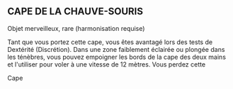 ## CAPE DE LA CHAUVE-SOURIS


Objet merveilleux, rare (harmonisation requise)

Tant que vous portez cette cape, vous êtes avantagé lors des
tests de Dextérité (Discrétion). Dans une zone faiblement
éclairée ou plongée dans les ténèbres, vous pouvez
empoigner les bords de la cape des deux mains et l'utiliser
pour voler à une vitesse de 12 mètres. Vous perdez cette

Cape